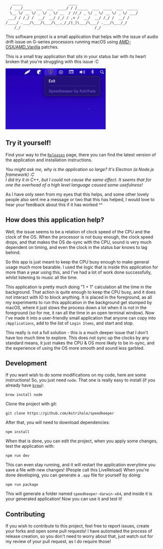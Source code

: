 ```
   _____                     ____                            
  / ___/____  ___  ___  ____/ / /_____  ___  ____  ___  _____
  \__ \/ __ \/ _ \/ _ \/ __  / //_/ _ \/ _ \/ __ \/ _ \/ ___/
 ___/ / /_/ /  __/  __/ /_/ / ,< /  __/  __/ /_/ /  __/ /    
/____/ .___/\___/\___/\__,_/_/|_|\___/\___/ .___/\___/_/     
    /_/                                  /_/                 
```

This software project is a small application that helps with the issue of audio drift issue on G-series processors
running macOS using [AMD-OSX/AMD_Vanilla](https://github.com/AMD-OSX/AMD_Vanilla) patches.

This is a small tray application that sits in your status bar with its heart broken that you're struggling with this
issue :C

![Speedkeeper Tray Application](./docs/Speedkeeper.png)

## Try it yourself!

Find your way to the [`Releases`](https://github.com/astrihale/speedkeeper/releases) page, there you can find the latest
version of the application and installation instructions.

*You might ask me, why is the application so large? It's Electron (a Node.js framework) :C*</br>
*I did try it in C++, but I could not cause the same effect. It seems that for one the overhead of a high level language
caused some usefulness!*

As I have only seen from my eyes that this helps, and some other lovely people also sent me a message or two that this
has helped, I would love to hear your feedback about this if it has worked ^^

## How does this application help?

Well, the issue seems to be a relation of clock speed of the CPU and the clock of the OS. When the processor is not busy
enough, the clock speed drops, and that makes the OS de-sync with the CPU, sound is very much dependent on timing, and
even the clock in the status bar knows to lag behind.

So this app is just meant to keep the CPU busy enough to make general usage much more bearable. I used the logic that is
inside this application for more than a year using this, and I've had a lot of work done successfully, whilst listening
to music all the time.

This application is pretty much doing "1 + 1" calculation all the time in the background. That action is quite enough to
keep the CPU busy, and it does not interact with IO to block anything. It is placed in the foreground, as all my
experiments to run this application in the background get stumped by macOS, where it just slows the process down a lot
when it is not in the foreground (so for me, it ran all the time in an open terminal window). Now I've made it into a
user-friendly small application that anyone can copy into `/Applications`, add to the list of `Login Items`, and start
and stop.

This really is not a full solution - this is a much deeper issue that I don't have too much time to explore. This does
not sync up the clocks by any standard means, it just makes the CPU & OS more likely to be in-sync, and the experience
of using the OS more smooth and sound less garbled.

## Development

If you want wish to do some modifications on my code, here are some instructions!
So, you just need `node`. That one is really easy to install (if you already have [`brew`](https://brew.sh)):

```shell
brew install node
```

Clone the project with git:

```shell
git clone https://github.com/Astrihale/speedkeeper
```

After that, you will need to download dependencies:

```shell
npm install
```

When that is done, you can edit the project, when you apply some changes, test the application with:

```shell
npm run dev
```

This can even stay running, and it will restart the application everytime you save a file with new changes! (People call
this LiveReload)
When you're done developing, you can generate a `.app` file for yourself by doing:

```shell
npm run package
```

This will generate a folder named `speedkeeper-darwin-x64`, and inside it is your generated application! Now you can use
it and test it!

## Contributing

If you wish to contribute to this project, feel free to report issues, create your forks and open some pull requests!
I have automated the process of release creation, so you don't need to worry about that, just watch out for my review
of your pull request, as I do require those!
